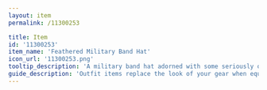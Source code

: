 ```yaml
---
layout: item
permalink: /11300253

title: Item
id: '11300253'
item_name: 'Feathered Military Band Hat'
icon_url: '11300253.png'
tooltip_description: 'A military band hat adorned with some seriously ostentatious feathers.'
guide_description: 'Outfit items replace the look of your gear when equipped.'
---
```

